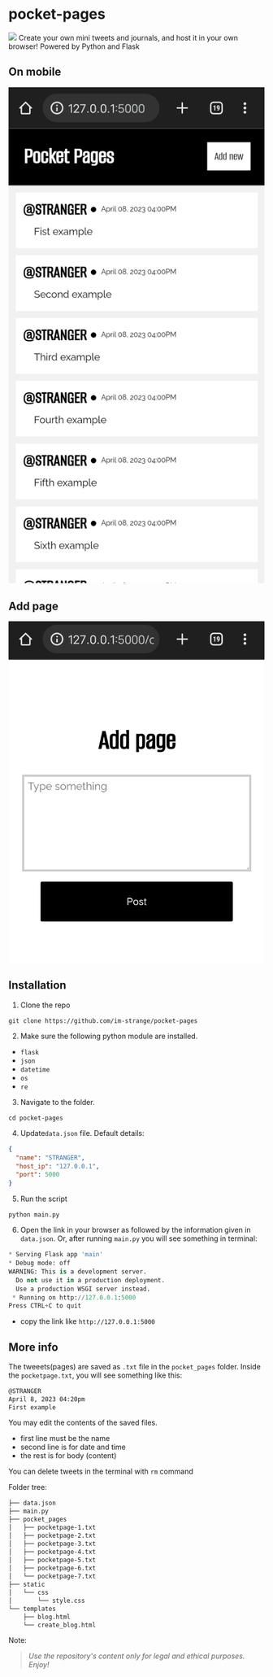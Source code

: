 # pocket-pages
![](https://badgen.net/badge/MIT/License/blue)
Create your own mini tweets and journals, and host it in your own browser! Powered by Python and Flask

## On mobile
![](assets/Screenshot_2023_0408_162539.png)  

## Add page
![](assets/Screenshot_2023_0408_163138.png)  

## Installation
1. Clone the repo
```
git clone https://github.com/im-strange/pocket-pages
```
2. Make sure the following python module are installed.
 - `flask`
 - `json`
 - `datetime`
 - `os`
 - `re`
3. Navigate to the folder.
```
cd pocket-pages
```
4. Update`data.json` file. Default details:
```json
{
  "name": "STRANGER",
  "host_ip": "127.0.0.1",
  "port": 5000
}
```
5. Run the script
```
python main.py
```
6. Open the link in your browser as followed by the information given in `data.json`.
Or, after running `main.py` you will see something in terminal:
```py
* Serving Flask app 'main'
* Debug mode: off
WARNING: This is a development server.
  Do not use it in a production deployment.
  Use a production WSGI server instead.
 * Running on http://127.0.0.1:5000
Press CTRL+C to quit
```
- copy the link like `http://127.0.0.1:5000`  

## More info
The tweeets(pages) are saved as `.txt` file in the `pocket_pages` folder.
Inside the `pocketpage.txt`, you will see something like this:

```
@STRANGER
April 8, 2023 04:20pm
First example
```
You may edit the contents of the saved files.
- first line must be the name
- second line is for date and time
- the rest is for body (content)  

You can delete tweets in the terminal with `rm` command   

Folder tree:
```
├── data.json
├── main.py
├── pocket_pages
│   ├── pocketpage-1.txt
│   ├── pocketpage-2.txt
│   ├── pocketpage-3.txt
│   ├── pocketpage-4.txt
│   ├── pocketpage-5.txt
│   ├── pocketpage-6.txt
│   └── pocketpage-7.txt
├── static
│   └── css
│       └── style.css
└── templates
    ├── blog.html
    └── create_blog.html
```
   

Note:
> *Use the repository's content only for legal and ethical purposes. Enjoy!*
